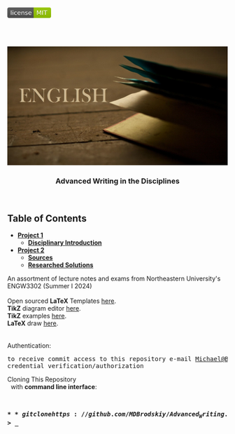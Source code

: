 <!-- PROJECT LOGO -->
<br />
<p align="left">
  <a href="https://github.com/MDBrodskiy/Advanced_Writing/tree/master/LICENSE">
    <img src="images/LicenseImage.svg" alt="license" width="100" height="24"></a>
</p>
<br/>
<br/>

<!-- BACKGROUND & TITLE -->
<p align="center">
  <a href="https://github.com/MDBrodskiy/Advanced_Writing">
    <img src="images/background.png" alt="background">
  </a>
  <h3 align="center">Advanced Writing in the Disciplines</h3>
<br />
</p>

<!-- TABLE OF CONTENTS -->
## Table of Contents

* [**Project 1**](https://github.com/MDBrodskiy/Advanced_Writing/tree/master/Project%201/)
    * [**Disciplinary Introduction**](https://github.com/MDBrodskiy/Advanced_Writing/tree/master/Project%201/Project1.pdf)
* [**Project 2**](https://github.com/MDBrodskiy/Advanced_Writing/tree/master/Project%202/)
    * [**Sources**](https://github.com/MDBrodskiy/Advanced_Writing/tree/master/Project%202/SourceInformation.pdf)
    * [**Researched Solutions**](https://github.com/MDBrodskiy/Advanced_Writing/tree/master/Project%202/Project2.pdf)

<!--
  * [**Chapter 1**](#Notes/Chapter\ 1)
* [**Exams**](#Exams)
* [**Projects**](#Projects)
-->


An assortment of lecture notes and exams from Northeastern University's ENGW3302 (Summer I 2024)
<br/> <br/> 
Open sourced **LaTeX** Templates [here](https://www.latextemplates.com/).
<br/>
**TikZ** diagram editor [here](https://www.mathcha.io/editor).
<br/>
**TikZ** examples [here](https://www.texample.net/tikz/example).
<br/>
**LaTeX** draw [here](https://www.latexdraw.com/).
<br/> <br/> <br/>
Authentication:   
    <pre>to receive commit access to this repository e-mail Michael@Brodskiy.com for credential verification/authorization</pre>

Cloning This Repository
</br>&nbsp;&nbsp;with **command line interface**:
    <pre>    
    **$** git clone https://github.com/MDBrodskiy/Advanced_Writing.git    
    **$** **>**  **_**
    </pre>
